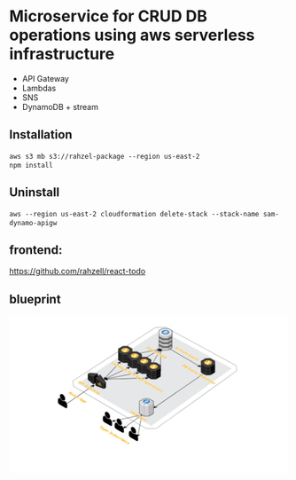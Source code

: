 # Microservice for CRUD DB operations using aws serverless infrastructure
- API Gateway
- Lambdas
- SNS
- DynamoDB + stream

## Installation

```
aws s3 mb s3://rahzel-package --region us-east-2
npm install
```

## Uninstall
```
aws --region us-east-2 cloudformation delete-stack --stack-name sam-dynamo-apigw
```

## frontend:
https://github.com/rahzell/react-todo


## blueprint
![cloudcraft](cloudcraft.png)
